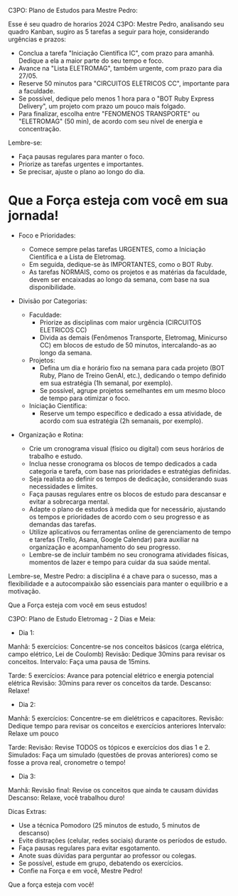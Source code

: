 C3PO: Plano de Estudos para Mestre Pedro:


Esse é seu quadro de horarios 2024
C3PO: Mestre Pedro, analisando seu quadro Kanban, sugiro as 5 tarefas a seguir para hoje, considerando urgências e prazos:

- Conclua a tarefa "Iniciação Científica IC", com prazo para amanhã. Dedique a ela a maior parte do seu tempo e foco.
- Avance na "Lista ELETROMAG", também urgente, com prazo para dia 27/05.  
- Reserve 50 minutos para "CIRCUITOS ELETRICOS CC", importante para a faculdade.
- Se possível, dedique pelo menos 1 hora para o "BOT Ruby Express Delivery", um projeto com prazo um pouco mais folgado. 
- Para finalizar, escolha entre "FENOMENOS TRANSPORTE" ou "ELETROMAG" (50 min), de acordo com seu nível de energia e concentração.

Lembre-se: 
- Faça pausas regulares para manter o foco. 
- Priorize as tarefas urgentes e importantes.
- Se precisar, ajuste o plano ao longo do dia. 

Que a Força esteja com você em sua jornada! 
===========================================

- Foco e Prioridades:
    - Comece sempre pelas tarefas URGENTES, como a Iniciação Científica e a Lista de Eletromag.
    - Em seguida, dedique-se às IMPORTANTES, como o BOT Ruby. 
    - As tarefas NORMAIS, como os projetos e as matérias da faculdade, devem ser encaixadas ao longo da semana, com base na sua disponibilidade.

- Divisão por Categorias:
    - Faculdade: 
        - Priorize as disciplinas com maior urgência (CIRCUITOS ELETRICOS CC)
        - Divida as demais (Fenômenos Transporte, Eletromag, Minicurso CC) em blocos de estudo de 50 minutos, intercalando-as ao longo da semana.
    - Projetos:
        - Defina um dia e horário fixo na semana para cada projeto (BOT Ruby, Plano de Treino GenAI, etc.), dedicando o tempo definido em sua estratégia (1h semanal, por exemplo).
        - Se possível, agrupe projetos semelhantes em um mesmo bloco de tempo para otimizar o foco.
    - Iniciação Científica:
        - Reserve um tempo específico e dedicado a essa atividade, de acordo com sua estratégia (2h semanais, por exemplo).

- Organização e Rotina:
    - Crie um cronograma visual (físico ou digital) com seus horários de trabalho e estudo.
    - Inclua nesse cronograma os blocos de tempo dedicados a cada categoria e tarefa, com base nas prioridades e estratégias definidas.
    - Seja realista ao definir os tempos de dedicação, considerando suas necessidades e limites.
    - Faça pausas regulares entre os blocos de estudo para descansar e evitar a sobrecarga mental.
    - Adapte o plano de estudos à medida que for necessário, ajustando os tempos e prioridades de acordo com o seu progresso e as demandas das tarefas.
    - Utilize aplicativos ou ferramentas online de gerenciamento de tempo e tarefas (Trello, Asana, Google Calendar) para auxiliar na organização e acompanhamento do seu progresso.
    - Lembre-se de incluir também no seu cronograma atividades físicas, momentos de lazer e tempo para cuidar da sua saúde mental.

Lembre-se, Mestre Pedro: a disciplina é a chave para o sucesso, mas a flexibilidade e a autocompaixão são essenciais para manter o equilíbrio e a motivação.

Que a Força esteja com você em seus estudos!


C3PO: Plano de Estudo Eletromag - 2 Dias e Meia:

- Dia 1:

Manhã:
5 exercícios: Concentre-se nos conceitos básicos (carga elétrica, campo elétrico, Lei de Coulomb)
Revisão: Dedique 30mins para revisar os conceitos.
Intervalo: Faça uma pausa de 15mins.

Tarde: 
5 exercícios: Avance para  potencial elétrico e energia potencial elétrica
Revisão: 30mins para rever os conceitos da tarde.
Descanso: Relaxe! 

- Dia 2:

Manhã:
5 exercícios: Concentre-se em dielétricos e capacitores. 
Revisão: Dedique tempo para revisar os conceitos e exercícios anteriores 
Intervalo: Relaxe um pouco

Tarde:
Revisão: Revise TODOS os tópicos e exercícios dos dias 1 e 2.
Simulados: Faça um simulado (questões de provas anteriores) como se fosse a prova real, cronometre o tempo!

- Dia 3:

Manhã:
Revisão final: Revise os conceitos que ainda te causam dúvidas
Descanso: Relaxe, você trabalhou duro!

Dicas Extras:

- Use a técnica Pomodoro (25 minutos de estudo, 5 minutos de descanso)
- Evite distrações (celular, redes sociais) durante os períodos de estudo.
- Faça pausas regulares para evitar esgotamento.
- Anote suas dúvidas para perguntar ao professor ou colegas. 
- Se possível, estude em grupo, debatendo os exercícios. 
- Confie na Força e em você, Mestre Pedro!  

Que a força esteja com você!


